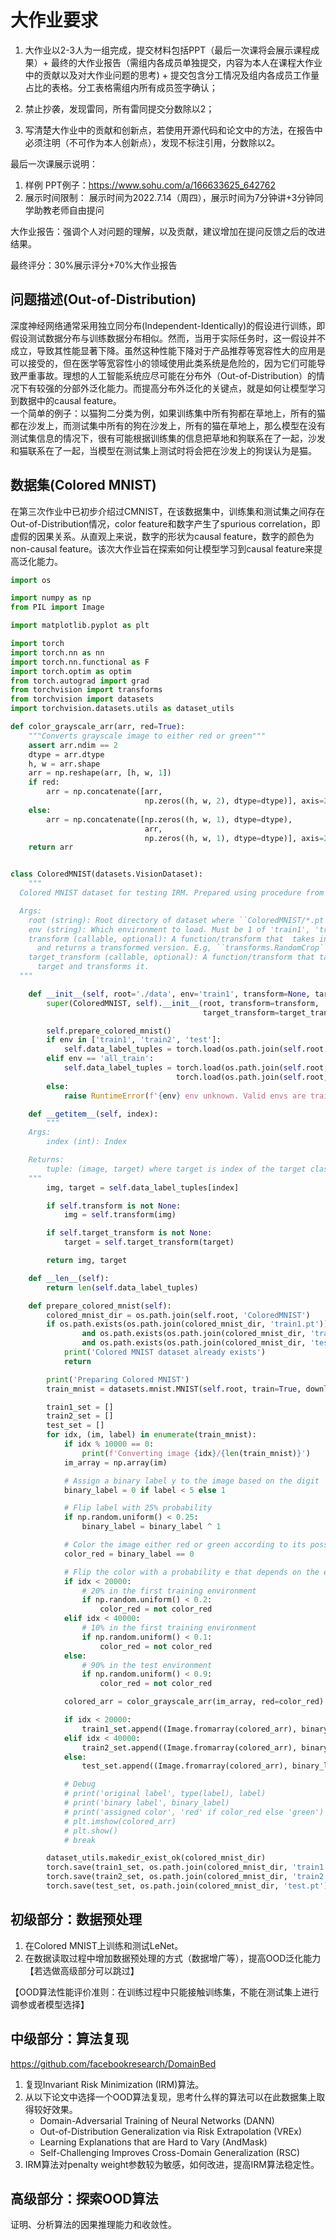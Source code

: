 # 大作业要求

1. 大作业以2-3人为一组完成，提交材料包括PPT（最后一次课将会展示课程成果）+ 最终的大作业报告（需组内各成员单独提交，内容为本人在课程大作业中的贡献以及对大作业问题的思考) + 提交包含分工情况及组内各成员工作量占比的表格。分工表格需组内所有成员签字确认；

2. 禁止抄袭，发现雷同，所有雷同提交分数除以2；

3. 写清楚大作业中的贡献和创新点，若使用开源代码和论文中的方法，在报告中必须注明（不可作为本人创新点），发现不标注引用，分数除以2。

最后一次课展示说明：

1. 样例
PPT例子：https://www.sohu.com/a/166633625_642762
2. 展示时间限制：
展示时间为2022.7.14（周四），展示时间为7分钟讲+3分钟同学助教老师自由提问

大作业报告：强调个人对问题的理解，以及贡献，建议增加在提问反馈之后的改进结果。

最终评分：30%展示评分+70%大作业报告

## 问题描述(Out-of-Distribution)

深度神经网络通常采用独立同分布(Independent-Identically)的假设进行训练，即假设测试数据分布与训练数据分布相似。然而，当用于实际任务时，这一假设并不成立，导致其性能显著下降。虽然这种性能下降对于产品推荐等宽容性大的应用是可以接受的，但在医学等宽容性小的领域使用此类系统是危险的，因为它们可能导致严重事故。理想的人工智能系统应尽可能在分布外（Out-of-Distribution）的情况下有较强的分部外泛化能力。而提高分布外泛化的关键点，就是如何让模型学习到数据中的causal feature。  
一个简单的例子：以猫狗二分类为例，如果训练集中所有狗都在草地上，所有的猫都在沙发上，而测试集中所有的狗在沙发上，所有的猫在草地上，那么模型在没有测试集信息的情况下，很有可能根据训练集的信息把草地和狗联系在了一起，沙发和猫联系在了一起，当模型在测试集上测试时将会把在沙发上的狗误认为是猫。

## 数据集(Colored MNIST)

在第三次作业中已初步介绍过CMNIST，在该数据集中，训练集和测试集之间存在Out-of-Distribution情况，color feature和数字产生了spurious correlation，即虚假的因果关系。从直观上来说，数字的形状为causal feature，数字的颜色为non-causal feature。该次大作业旨在探索如何让模型学习到causal feature来提高泛化能力。

```python
import os

import numpy as np
from PIL import Image

import matplotlib.pyplot as plt

import torch
import torch.nn as nn
import torch.nn.functional as F
import torch.optim as optim
from torch.autograd import grad
from torchvision import transforms
from torchvision import datasets
import torchvision.datasets.utils as dataset_utils
```

```python
def color_grayscale_arr(arr, red=True):
    """Converts grayscale image to either red or green"""
    assert arr.ndim == 2
    dtype = arr.dtype
    h, w = arr.shape
    arr = np.reshape(arr, [h, w, 1])
    if red:
        arr = np.concatenate([arr,
                              np.zeros((h, w, 2), dtype=dtype)], axis=2)
    else:
        arr = np.concatenate([np.zeros((h, w, 1), dtype=dtype),
                              arr,
                              np.zeros((h, w, 1), dtype=dtype)], axis=2)
    return arr


class ColoredMNIST(datasets.VisionDataset):
    """
  Colored MNIST dataset for testing IRM. Prepared using procedure from https://arxiv.org/pdf/1907.02893.pdf

  Args:
    root (string): Root directory of dataset where ``ColoredMNIST/*.pt`` will exist.
    env (string): Which environment to load. Must be 1 of 'train1', 'train2', 'test', or 'all_train'.
    transform (callable, optional): A function/transform that  takes in an PIL image
      and returns a transformed version. E.g, ``transforms.RandomCrop``
    target_transform (callable, optional): A function/transform that takes in the
      target and transforms it.
  """

    def __init__(self, root='./data', env='train1', transform=None, target_transform=None):
        super(ColoredMNIST, self).__init__(root, transform=transform,
                                           target_transform=target_transform)

        self.prepare_colored_mnist()
        if env in ['train1', 'train2', 'test']:
            self.data_label_tuples = torch.load(os.path.join(self.root, 'ColoredMNIST', env) + '.pt')
        elif env == 'all_train':
            self.data_label_tuples = torch.load(os.path.join(self.root, 'ColoredMNIST', 'train1.pt')) + \
                                     torch.load(os.path.join(self.root, 'ColoredMNIST', 'train2.pt'))
        else:
            raise RuntimeError(f'{env} env unknown. Valid envs are train1, train2, test, and all_train')

    def __getitem__(self, index):
        """
    Args:
        index (int): Index

    Returns:
        tuple: (image, target) where target is index of the target class.
    """
        img, target = self.data_label_tuples[index]

        if self.transform is not None:
            img = self.transform(img)

        if self.target_transform is not None:
            target = self.target_transform(target)

        return img, target

    def __len__(self):
        return len(self.data_label_tuples)

    def prepare_colored_mnist(self):
        colored_mnist_dir = os.path.join(self.root, 'ColoredMNIST')
        if os.path.exists(os.path.join(colored_mnist_dir, 'train1.pt')) \
                and os.path.exists(os.path.join(colored_mnist_dir, 'train2.pt')) \
                and os.path.exists(os.path.join(colored_mnist_dir, 'test.pt')):
            print('Colored MNIST dataset already exists')
            return

        print('Preparing Colored MNIST')
        train_mnist = datasets.mnist.MNIST(self.root, train=True, download=True)

        train1_set = []
        train2_set = []
        test_set = []
        for idx, (im, label) in enumerate(train_mnist):
            if idx % 10000 == 0:
                print(f'Converting image {idx}/{len(train_mnist)}')
            im_array = np.array(im)

            # Assign a binary label y to the image based on the digit
            binary_label = 0 if label < 5 else 1

            # Flip label with 25% probability
            if np.random.uniform() < 0.25:
                binary_label = binary_label ^ 1

            # Color the image either red or green according to its possibly flipped label
            color_red = binary_label == 0

            # Flip the color with a probability e that depends on the environment
            if idx < 20000:
                # 20% in the first training environment
                if np.random.uniform() < 0.2:
                    color_red = not color_red
            elif idx < 40000:
                # 10% in the first training environment
                if np.random.uniform() < 0.1:
                    color_red = not color_red
            else:
                # 90% in the test environment
                if np.random.uniform() < 0.9:
                    color_red = not color_red

            colored_arr = color_grayscale_arr(im_array, red=color_red)

            if idx < 20000:
                train1_set.append((Image.fromarray(colored_arr), binary_label))
            elif idx < 40000:
                train2_set.append((Image.fromarray(colored_arr), binary_label))
            else:
                test_set.append((Image.fromarray(colored_arr), binary_label))

            # Debug
            # print('original label', type(label), label)
            # print('binary label', binary_label)
            # print('assigned color', 'red' if color_red else 'green')
            # plt.imshow(colored_arr)
            # plt.show()
            # break

        dataset_utils.makedir_exist_ok(colored_mnist_dir)
        torch.save(train1_set, os.path.join(colored_mnist_dir, 'train1.pt'))
        torch.save(train2_set, os.path.join(colored_mnist_dir, 'train2.pt'))
        torch.save(test_set, os.path.join(colored_mnist_dir, 'test.pt'))
```

## 初级部分：数据预处理

1. 在Colored MNIST上训练和测试LeNet。  
2. 在数据读取过程中增加数据预处理的方式（数据增广等），提高OOD泛化能力 【若选做高级部分可以跳过】

【OOD算法性能评价准则：在训练过程中只能接触训练集，不能在测试集上进行调参或者模型选择】

## 中级部分：算法复现

https://github.com/facebookresearch/DomainBed  

1. 复现Invariant Risk Minimization (IRM)算法。  
2. 从以下论文中选择一个OOD算法复现，思考什么样的算法可以在此数据集上取得较好效果。  
   - Domain-Adversarial Training of Neural Networks (DANN)    
   - Out-of-Distribution Generalization via Risk Extrapolation (VREx)  
   - Learning Explanations that are Hard to Vary (AndMask)  
   - Self-Challenging Improves Cross-Domain Generalization (RSC)   
3. IRM算法对penalty weight参数较为敏感，如何改进，提高IRM算法稳定性。

## 高级部分：探索OOD算法

证明、分析算法的因果推理能力和收敛性。
